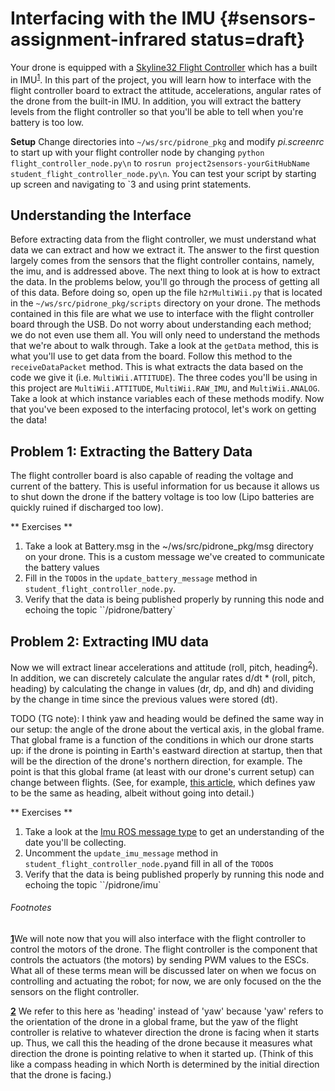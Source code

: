 # Interfacing with the IMU {#sensors-assignment-infrared status=draft}

Your drone is equipped with a [Skyline32 Flight Controller](https://hobbyking.com/en_us/skyline32-acro-flight-controller-w-baseflight-cleanflight.html) which has a built in IMU<sup id="a1">[1](#f1)</sup>. In this part of the project, you will learn how to interface with the flight controller board to extract the attitude, accelerations, angular rates of the drone from the built-in IMU. In addition, you will extract the battery levels from the flight controller so that you'll be able to tell when you're battery is too low.

**Setup**
Change directories into `~/ws/src/pidrone_pkg` and modify _pi.screenrc_ to start up with your flight controller node by changing `python flight_controller_node.py\n` to `rosrun project2sensors-yourGitHubName student_flight_controller_node.py\n`. You can test your script by starting up screen and navigating to \`3 and using print statements.

## Understanding the Interface
Before extracting data from the flight controller, we must understand what data we can extract and how we extract it. The answer to the first question largely comes from the sensors that the flight controller contains, namely, the imu, and is addressed above. The next thing to look at is how to extract the data. In the problems below, you'll go through the process of getting all of this data. Before doing so, open up the file `h2rMultiWii.py` that is located in the `~/ws/src/pidrone_pkg/scripts` directory on your drone. The methods contained in this file are what we use to interface with the flight controller board through the USB. Do not worry about understanding each method; we do not even use them all. You will only need to understand the methods that we're about to walk through. Take a look at the `getData` method, this is what you'll use to get data from the board. Follow this method to the `receiveDataPacket` method. This is what extracts the data based on the code we give it (i.e. `MultiWii.ATTITUDE`). The three codes you'll be using in this project are `MultiWii.ATTITUDE`, `MultiWii.RAW_IMU`, and `MultiWii.ANALOG`. Take a look at which instance variables each of these methods modify. Now that you've been exposed to the interfacing protocol, let's work on getting the data!

## Problem 1: Extracting the Battery Data
The flight controller board is also capable of reading the voltage and current of the battery. This is useful information for us because it allows us to shut down the drone if the battery voltage is too low (Lipo batteries are quickly ruined if discharged too low).

** Exercises **
1. Take a look at Battery.msg in the ~/ws/src/pidrone_pkg/msg directory on your drone. This is a custom message we've created to communicate the battery values
2. Fill in the `TODO`s in the `update_battery_message` method in `student_flight_controller_node.py`.
3. Verify that the data is being published properly by running this node and echoing the topic ``/pidrone/battery`


## Problem 2: Extracting IMU data
Now we will extract linear accelerations and attitude (roll, pitch, heading<sup id="a2">[2](#f2)</sup>). In addition, we can discretely calculate the angular rates d/dt * (roll, pitch, heading) by calculating the change in values (dr, dp, and dh) and dividing by the change in time since the previous values were stored (dt).

TODO (TG note): I think yaw and heading would be defined the same way in our setup: the angle of the drone about the vertical axis, in the global frame. That global frame is a function of the conditions in which our drone starts up: if the drone is pointing in Earth's eastward direction at startup, then that will be the direction of the drone's northern direction, for example. The point is that this global frame (at least with our drone's current setup) can change between flights. (See, for example, [this article](http://www.chrobotics.com/library/heading-course-and-crab-angle), which defines yaw to be the same as heading, albeit without going into detail.)

** Exercises **
1. Take a look at the [Imu ROS message type](http://docs.ros.org/api/sensor_msgs/html/msg/Imu.html) to get an understanding of the date you'll be collecting.
2. Uncomment the `update_imu_message` method in `student_flight_controller_node.py`and fill in all of the `TODO`s
3. Verify that the data is being published properly by running this node and echoing the topic ``/pidrone/imu`



###### Footnotes
[<b id="f1">1</b>](#a1)We will note now that you will also interface with the flight controller to control the motors of the drone. The flight controller is the component that controls the actuators (the motors) by sending PWM values to the ESCs. What all of these terms mean will be discussed later on when we focus on controlling and actuating the robot; for now, we are only focused on the the sensors on the flight controller.

[<b id="f2">2</b>](#a2) We refer to this here as 'heading' instead of 'yaw' because 'yaw' refers to the orientation of the drone in a global frame, but the yaw of the flight controller is relative to whatever direction the drone is facing when it starts up. Thus, we call this the heading of the drone because it measures what direction the drone is pointing relative to when it started up. (Think of this like a compass heading in which North is determined by the initial direction that the drone is facing.)
